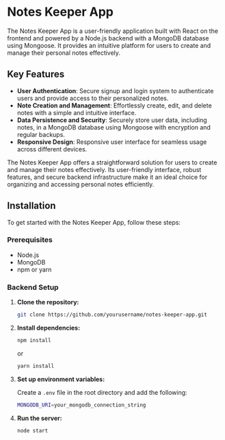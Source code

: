 # Notes Keeper App

The Notes Keeper App is a user-friendly application built with React on the frontend and powered by a Node.js backend with a MongoDB database using Mongoose. It provides an intuitive platform for users to create and manage their personal notes effectively.

## Key Features

- **User Authentication**: Secure signup and login system to authenticate users and provide access to their personalized notes.
- **Note Creation and Management**: Effortlessly create, edit, and delete notes with a simple and intuitive interface.
- **Data Persistence and Security**: Securely store user data, including notes, in a MongoDB database using Mongoose with encryption and regular backups.
- **Responsive Design**: Responsive user interface for seamless usage across different devices.

The Notes Keeper App offers a straightforward solution for users to create and manage their notes effectively. Its user-friendly interface, robust features, and secure backend infrastructure make it an ideal choice for organizing and accessing personal notes efficiently.

## Installation

To get started with the Notes Keeper App, follow these steps:

### Prerequisites

- Node.js
- MongoDB
- npm or yarn

### Backend Setup

1. **Clone the repository:**

   ```sh
   git clone https://github.com/yourusername/notes-keeper-app.git
   ```

2. **Install dependencies:**

   ```sh
   npm install
   ```

   or

   ```sh
   yarn install
   ```

3. **Set up environment variables:**

   Create a `.env` file in the root directory and add the following:

   ```sh
   MONGODB_URI=your_mongodb_connection_string
   ```

4. **Run the server:**

   ```sh
   node start
   ```
